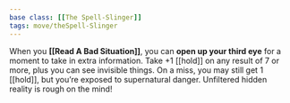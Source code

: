 ```yaml
---
base class: [[The Spell-Slinger]]
tags: move/theSpell-Slinger
---
```

When you **[[Read A Bad Situation]]**, you can **open up your third eye** for a moment to take in extra information. Take +1 [[hold]] on any result of 7 or more, plus you can see invisible things. On a miss, you may still get 1 [[hold]], but you’re exposed to supernatural danger. Unfiltered hidden reality is rough on the mind!
